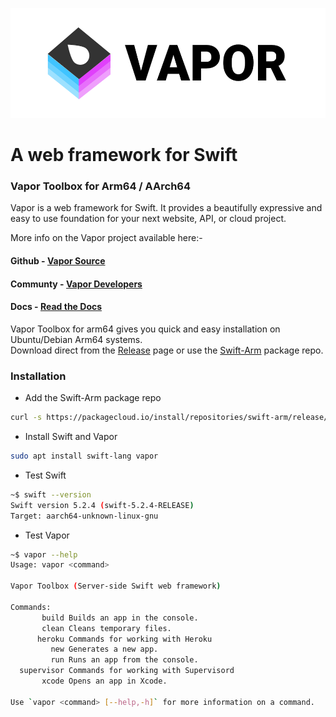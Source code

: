 <img 
	 src="https://github.com/futurejones/vapor-toolbox-arm64/blob/master/vapor_logo.png" 
	 height="176" 
	 alt="Vapor" 
    >

# A web framework for Swift
### Vapor Toolbox for Arm64 / AArch64
Vapor is a web framework for Swift. It provides a beautifully expressive and easy to use foundation for your next website, API, or cloud project.  

More info on the Vapor project available here:-
#### Github - [Vapor Source](https://github.com/vapor/vapor)  
#### Communty - [Vapor Developers](http://vapor.team/)
#### Docs - [Read the Docs](https://docs.vapor.codes/4.0/)

Vapor Toolbox for arm64 gives you quick and easy installation on Ubuntu/Debian Arm64 systems.  
Download direct from the [Release](#) page or use the [Swift-Arm](https://packagecloud.io/swift-arm/release) package repo.

### Installation
* Add the Swift-Arm package repo
```bash
curl -s https://packagecloud.io/install/repositories/swift-arm/release/script.deb.sh | sudo bash
```
* Install Swift and Vapor
```bash
sudo apt install swift-lang vapor
```
* Test Swift
```bash
~$ swift --version
Swift version 5.2.4 (swift-5.2.4-RELEASE)
Target: aarch64-unknown-linux-gnu

```
* Test Vapor
```bash
~$ vapor --help
Usage: vapor <command>

Vapor Toolbox (Server-side Swift web framework)

Commands:
       build Builds an app in the console.
       clean Cleans temporary files.
      heroku Commands for working with Heroku
         new Generates a new app.
         run Runs an app from the console.
  supervisor Commands for working with Supervisord
       xcode Opens an app in Xcode.

Use `vapor <command> [--help,-h]` for more information on a command.

```
